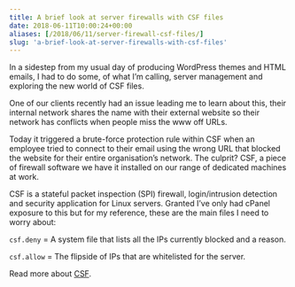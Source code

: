 ```yaml
---
title: A brief look at server firewalls with CSF files
date: 2018-06-11T10:00:24+00:00
aliases: [/2018/06/11/server-firewall-csf-files/]
slug: 'a-brief-look-at-server-firewalls-with-csf-files'
---
```

In a sidestep from my usual day of producing WordPress themes and HTML emails, I had to do some, of what I&#8217;m calling, server management and exploring the new world of CSF files.

One of our clients recently had an issue leading me to learn about this, their internal network shares the name with their external website so their network has conflicts when people miss the www off URLs.

Today it triggered a brute-force protection rule within CSF when an employee tried to connect to their email using the wrong URL that blocked the website for their entire organisation&#8217;s network. The culprit? CSF, a piece of firewall software we have it installed on our range of dedicated machines at work.

CSF is a stateful packet inspection (SPI) firewall, login/intrusion detection and security application for Linux servers. Granted I&#8217;ve only had cPanel exposure to this but for my reference, these are the main files I need to worry about:

`csf.deny` = A system file that lists all the IPs currently blocked and a reason.

`csf.allow` = The flipside of IPs that are whitelisted for the server.

Read more about [CSF][1].

 [1]: https://configserver.com/cp/csf.html
